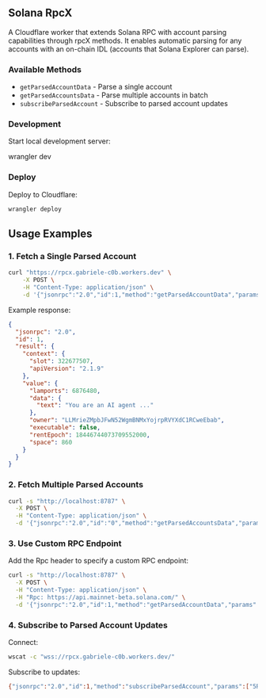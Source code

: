 ## Solana RpcX

A Cloudflare worker that extends Solana RPC with account parsing capabilities through rpcX methods. It enables automatic parsing for any accounts with an on-chain IDL (accounts that Solana Explorer can parse).

### Available Methods

- `getParsedAccountData` - Parse a single account
- `getParsedAccountsData` - Parse multiple accounts in batch
- `subscribeParsedAccount` - Subscribe to parsed account updates

### Development

Start local development server:

wrangler dev


### Deploy

Deploy to Cloudflare:

```bash
wrangler deploy
```

## Usage Examples

### 1. Fetch a Single Parsed Account

```bash
curl "https://rpcx.gabriele-c0b.workers.dev" \
	-X POST \
	-H "Content-Type: application/json" \
	-d '{"jsonrpc":"2.0","id":1,"method":"getParsedAccountData","params":["FPxc7bcafdCQqHS8S1KX4ENCPP3vncxsKK3yRZ3mMzGn", {"encoding": "base64"}]}'
```

Example response:

```json
{
  "jsonrpc": "2.0",
  "id": 1,
  "result": {
    "context": {
      "slot": 322677507,
      "apiVersion": "2.1.9"
    },
    "value": {
      "lamports": 6876480,
      "data": {
        "text": "You are an AI agent ..."
      },
      "owner": "LLMrieZMpbJFwN52WgmBNMxYojrpRVYXdC1RCweEbab",
      "executable": false,
      "rentEpoch": 18446744073709552000,
      "space": 860
    }
  }
}
```

### 2. Fetch Multiple Parsed Accounts

```bash
curl -s "http://localhost:8787" \
  -X POST \
  -H "Content-Type: application/json" \
  -d '{"jsonrpc":"2.0","id":"0","method":"getParsedAccountsData","params":{"pubkeys":["GFg67j2Yq7wcW8ikRgtiRpVCEmYUw9BjteRehjNwnQrt","FPxc7bcafdCQqHS8S1KX4ENCPP3vncxsKK3yRZ3mMzGn"]}}' | jq .
```

### 3. Use Custom RPC Endpoint

Add the Rpc header to specify a custom RPC endpoint:

```bash
curl -s "http://localhost:8787" \
  -X POST \
  -H "Content-Type: application/json" \
  -H "Rpc: https://api.mainnet-beta.solana.com/" \
  -d '{"jsonrpc":"2.0","id":1,"method":"getParsedAccountData","params":["FPxc7bcafdCQqHS8S1KX4ENCPP3vncxsKK3yRZ3mMzGn"]}' | jq .
```

### 4. Subscribe to Parsed Account Updates

Connect:

```bash
wscat -c "wss://rpcx.gabriele-c0b.workers.dev/"
```

Subscribe to updates:

```bash
{"jsonrpc":"2.0","id":1,"method":"subscribeParsedAccount","params":["5RgeA5P8bRaynJovch3zQURfJxXL3QK2JYg1YamSvyLb",{"encoding":"jsonParsed","commitment":"confirmed"}]}
```
